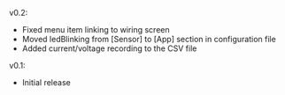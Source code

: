 v0.2:
- Fixed menu item linking to wiring screen
- Moved ledBlinking from [Sensor] to [App] section in configuration file
- Added current/voltage recording to the CSV file

v0.1:
- Initial release